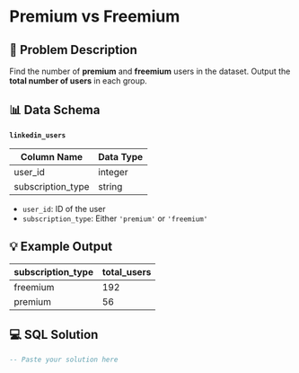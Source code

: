 # Premium vs Freemium
## 📝 Problem Description

Find the number of **premium** and **freemium** users in the dataset. Output the **total number of users** in each group.

## 📊 Data Schema

**`linkedin_users`**

| Column Name      | Data Type |
|------------------|-----------|
| user_id          | integer   |
| subscription_type| string    |

- `user_id`: ID of the user
- `subscription_type`: Either `'premium'` or `'freemium'`

## 💡 Example Output

| subscription_type | total_users |
|-------------------|-------------|
| freemium          | 192         |
| premium           | 56          |

## 💻 SQL Solution

```sql
-- Paste your solution here

